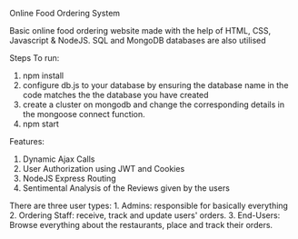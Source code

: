 Online Food Ordering System

Basic online food ordering website made with the help of HTML, CSS, Javascript & NodeJS. SQL and MongoDB databases are also utilised

Steps To run:

1.  npm install
2.  configure db.js to your database by ensuring the database name in the code matches the the database you have created
3.  create a cluster on mongodb and change the corresponding details in the mongoose connect function.
3.  npm start


Features:

1.  Dynamic Ajax Calls
2.  User Authorization using JWT and Cookies
3.  NodeJS Express Routing
4.  Sentimental Analysis of the Reviews given by the users

There are three user types:
    1.  Admins: responsible for basically everything
    2.  Ordering Staff: receive, track and update users' orders.
    3.  End-Users: Browse everything about the restaurants, place and track their orders.

  
  



